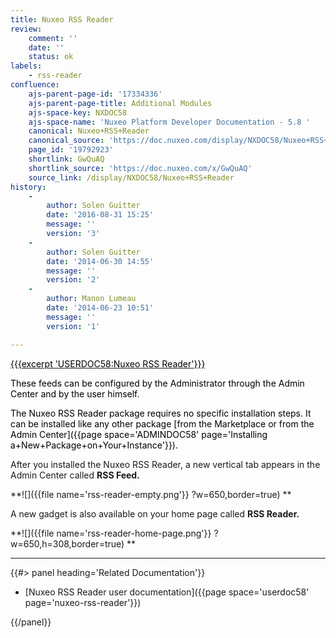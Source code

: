 ```yaml
---
title: Nuxeo RSS Reader
review:
    comment: ''
    date: ''
    status: ok
labels:
    - rss-reader
confluence:
    ajs-parent-page-id: '17334336'
    ajs-parent-page-title: Additional Modules
    ajs-space-key: NXDOC58
    ajs-space-name: 'Nuxeo Platform Developer Documentation - 5.8 '
    canonical: Nuxeo+RSS+Reader
    canonical_source: 'https://doc.nuxeo.com/display/NXDOC58/Nuxeo+RSS+Reader'
    page_id: '19792923'
    shortlink: GwQuAQ
    shortlink_source: 'https://doc.nuxeo.com/x/GwQuAQ'
    source_link: /display/NXDOC58/Nuxeo+RSS+Reader
history:
    - 
        author: Solen Guitter
        date: '2016-08-31 15:25'
        message: ''
        version: '3'
    - 
        author: Solen Guitter
        date: '2014-06-30 14:55'
        message: ''
        version: '2'
    - 
        author: Manon Lumeau
        date: '2014-06-23 10:51'
        message: ''
        version: '1'

---
```

[<span style="color: rgb(0,0,0);">{{{excerpt 'USERDOC58:Nuxeo RSS Reader'}}}
</span>](https://connect.nuxeo.com/nuxeo/site/marketplace/package/nuxeo-rss-reader)

<span style="color: rgb(0,0,0);">These feeds can be configured by the Administrator through the Admin Center and by the user himself.&nbsp;</span>

<span style="color: rgb(0,0,0);">The Nuxeo RSS Reader package&nbsp;requires no specific installation steps. It can be installed like any other package&nbsp;[from the Marketplace or from the Admin Center]({{page space='ADMINDOC58' page='Installing a+New+Package+on+Your+Instance'}}).</span>

After you installed the Nuxeo RSS Reader, a new vertical tab appears in the Admin Center called&nbsp;**RSS Feed.**

**![]({{file name='rss-reader-empty.png'}} ?w=650,border=true)
**

A new gadget is also available on your home page called **RSS Reader.**

**![]({{file name='rss-reader-home-page.png'}} ?w=650,h=308,border=true)
**

* * *

<div class="row" data-equalizer data-equalize-on="medium"><div class="column medium-6">{{#> panel heading='Related Documentation'}}

*   [Nuxeo RSS Reader user documentation]({{page space='userdoc58' page='nuxeo-rss-reader'}})

{{/panel}}</div><div class="column medium-6">

&nbsp;

</div></div>